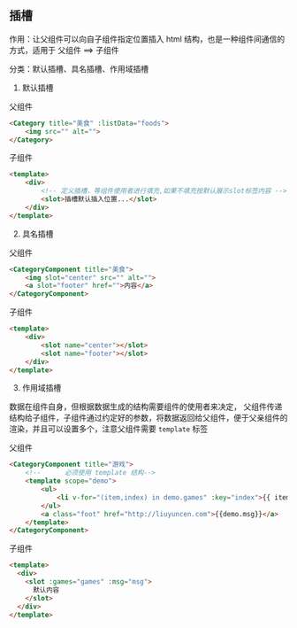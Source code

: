 ## 插槽

作用：让父组件可以向自子组件指定位置插入 html 结构，也是一种组件间通信的方式，适用于 父组件 ==> 子组件

分类：默认插槽、具名插槽、作用域插槽

1. 默认插槽

父组件

```html
<Category title="美食" :listData="foods">
    <img src="" alt="">
</Category>
```

子组件

```html
<template>
    <div>
        <!-- 定义插槽，等组件使用者进行填充,如果不填充按默认展示slot标签内容 -->
        <slot>插槽默认插入位置...</slot>
    </div>
</template>
```


2. 具名插槽

父组件

```html
<CategoryComponent title="美食">
    <img slot="center" src="" alt="">
    <a slot="footer" href="">内容</a>
</CategoryComponent>
```

子组件

```html
<template>
    <div>
        <slot name="center"></slot>
        <slot name="footer"></slot>
    </div>
</template>
```

3. 作用域插槽

数据在组件自身，但根据数据生成的结构需要组件的使用者来决定， 父组件传递结构给子组件，子组件通过约定好的参数，将数据返回给父组件，便于父亲组件的渲染，并且可以设置多个，注意父组件需要 `template` 标签

父组件

```html
<CategoryComponent title="游戏">
    <!--      必须使用 template 结构-->
    <template scope="demo">
        <ul>
            <li v-for="(item,index) in demo.games" :key="index">{{ item }}</li>
        </ul>
        <a class="foot" href="http://liuyuncen.com">{{demo.msg}}</a>
    </template>
</CategoryComponent>
```

子组件

```html
<template>
  <div>
    <slot :games="games" :msg="msg">
      默认内容
    </slot>
  </div>
</template>
```
